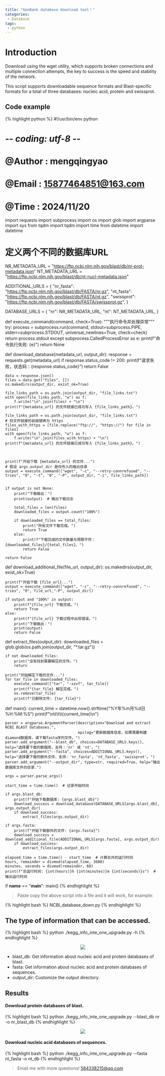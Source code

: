 ```yaml
---
title: "GenBank database download tool！"
categories: 
 - Database
tags: 
 - python
---
```


# Introduction

Download using the wget utility, which supports broken connections and multiple connection attempts, the key to success is the speed and stability of the network.

This script supports downloadable sequence formats and Blast-specific formats for a total of three databases: nucleic acid, protein and swissprot.

## Code example

{% highlight python %}
#!/usr/bin/env python
# -*- coding: utf-8 -*-
# @Author    : mengqingyao
# @Email     : 15877464851@163.com
# @Time      : 2024/11/20

import requests
import subprocess
import os
import glob
import argparse
import sys
from tqdm import tqdm
import time
from datetime import datetime

# 定义两个不同的数据库URL
NR_METADATA_URL = "https://ftp.ncbi.nlm.nih.gov/blast/db/nr-prot-metadata.json"
NT_METADATA_URL = "https://ftp.ncbi.nlm.nih.gov/blast/db/nt-nucl-metadata.json"

ADDITIONAL_URLS = {
    "nr_fasta": "https://ftp.ncbi.nlm.nih.gov/blast/db/FASTA/nr.gz",
    "nt_fasta": "https://ftp.ncbi.nlm.nih.gov/blast/db/FASTA/nt.gz",
    "swissprot": "https://ftp.ncbi.nlm.nih.gov/blast/db/FASTA/swissprot.gz",
}

DATABASE_URLS = {
    "nr": NR_METADATA_URL,
    "nt": NT_METADATA_URL,
}

def execute_command(command, check=True):
    """执行命令并处理异常"""
    try:
        process = subprocess.run(command, stdout=subprocess.PIPE, stderr=subprocess.STDOUT, universal_newlines=True, check=check)
        return process.stdout
    except subprocess.CalledProcessError as e:
        print(f"命令执行失败: {e}")
        return None

def download_database(metadata_url, output_dir):
    response = requests.get(metadata_url)
    if response.status_code != 200:
        print(f"请求失败，状态码：{response.status_code}")
        return False

    data = response.json()
    files = data.get("files", [])
    os.makedirs(output_dir, exist_ok=True)
    
    file_links_path = os.path.join(output_dir, "file_links.txt")
    with open(file_links_path, "w") as f:
        f.write("\n".join(files) + "\n")
    print(f"{metadata_url} 的文件链接已成功写入 {file_links_path}。")

    file_links_path = os.path.join(output_dir, "file_links.txt")
    # 将文件链接的前缀替换为 https
    files_with_https = [file.replace("ftp://", "https://") for file in files]
    with open(file_links_path, "w") as f:
        f.write("\n".join(files_with_https) + "\n")
    print(f"{metadata_url} 的文件链接已成功写入 {file_links_path}。")



    print(f"开始下载 {metadata_url} 的文件...")
    # 假设 args.output_dir 是你传入的输出目录
    output = execute_command(["wget", "-c", "--retry-connrefused", "--tries", "0", "-t", "0", "-P", output_dir, "-i", file_links_path])

    
    if output is not None:
        print("下载输出：")
        print(output)  # 输出下载日志
        
        total_files = len(files)
        downloaded_files = output.count("100%")
        
        if downloaded_files == total_files:
            print("所有文件下载完成。")
            return True
        else:
            print(f"下载完成的文件数量与预期不符：{downloaded_files}/{total_files}。")
            return False
            
    return False

def download_additional_file(file_url, output_dir):
    os.makedirs(output_dir, exist_ok=True)

    print(f"开始下载 {file_url}...")
    output = execute_command(["wget", "-c", "--retry-connrefused", "--tries", "0", file_url,"-P", output_dir])
    
    if output and "100%" in output:
        print(f"{file_url} 下载完成。")
        return True
    else:
        print(f"{file_url} 下载过程中出现错误。")
        print("下载输出：")
        print(output)
        return False

def extract_files(output_dir):
    downloaded_files = glob.glob(os.path.join(output_dir, "*.tar.gz"))
    
    if not downloaded_files:
        print("没有找到需要解压的文件。")
        return
    
    print("开始解压下载的文件...")
    for tar_file in downloaded_files:
        execute_command(["tar", "-xzvf", tar_file])
        print(f"{tar_file} 解压完成。")
        os.remove(tar_file)
        print(f"已删除文件: {tar_file}")

def main():
    current_time = datetime.now().strftime("%Y年%m月%d日 %H:%M:%S")
    print(f"\n\t\t\t{current_time}\n")

    parser = argparse.ArgumentParser(description="Download and extract NCBI BLAST databases.",
                                     epilog="更新数据库信息，如果需要构建diamond数据库，请下载fasta序列文件。")
    parser.add_argument("--blast_db", choices=DATABASE_URLS.keys(), help="选择要下载的数据库，支持：'nr' 或 'nt'。")
    parser.add_argument("--fasta", choices=ADDITIONAL_URLS.keys(), help="选择要下载的额外文件，支持：'nr_fasta', 'nt_fasta', 'swissprot'。")
    parser.add_argument("--output_dir", type=str, required=True, help="输出数据库文件的目录.")

    args = parser.parse_args()

    start_time = time.time()  # 记录开始时间

    if args.blast_db:
        print(f"开始下载数据库: {args.blast_db}")
        download_success = download_database(DATABASE_URLS[args.blast_db], args.output_dir)
        if download_success:
            extract_files(args.output_dir)

    if args.fasta:
        print(f"开始下载额外的文件: {args.fasta}")
        download_success = download_additional_file(ADDITIONAL_URLS[args.fasta], args.output_dir)
        if download_success:
            extract_files(args.output_dir) 

    elapsed_time = time.time() - start_time  # 计算总共的运行时间
    hours, remainder = divmod(elapsed_time, 3600)
    minutes, seconds = divmod(remainder, 60)
    print(f"总运行时间: {int(hours)}h {int(minutes)}m {int(seconds)}s")  # 输出运行时间

if __name__ == "__main__":
    main()
{% endhighlight %}

> Paste copy the above script into a file and it will work, for example:

{% highlight bash %}
NCBI_database_down.py
{% endhighlight %}

## The type of information that can be accessed.

{% highlight bash %}
python ./kegg_info_inte_one_upgrade.py -h
{% endhighlight %}

<div style="text-align: center;">
  <img src="https://mengqy2022.github.io/assets/images/2025-02-02-Genbank-download-1.png"/>
</div>

- blast_db: Get information about nucleic acid and protein databases of blast.
- fasta: Get information about nucleic acid and protein databases of sequences.
- output_dir: Customize the output directory.

## Results

#### Download protein databases of blast.

{% highlight bash %}
python ./kegg_info_inte_one_upgrade.py --blast_db nr -o nr_blast_db
{% endhighlight %}

<div style="text-align: center;">
  <img src="https://mengqy2022.github.io/assets/images/2024-10-26-GO-2.png"/>
</div>

#### Download nucleic acid databases of sequences.
{% highlight bash %}
python ./kegg_info_inte_one_upgrade.py --fasta nt_fasta -o nt_db
{% endhighlight %}

> Email me with more questions!
> 584338215@qq.com

[GenBank]: https://ftp.ncbi.nlm.nih.gov/blast/db/

<script src="https://giscus.app/client.js"
        data-repo="mengqy2022/mengqy2022.github.io"
        data-repo-id="R_kgDONFQ-nw"
        data-category="Announcements"
        data-category-id="DIC_kwDONFQ-n84CjtiY"
        data-mapping="pathname"
        data-strict="0"
        data-reactions-enabled="1"
        data-emit-metadata="0"
        data-input-position="bottom"
        data-theme="dark_high_contrast"
        data-lang="zh-CN"
        crossorigin="anonymous"
        async>
</script>
